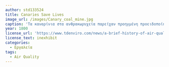 ```yaml
---
author: std133524 
title: Canaries Save Lives
image_url: /images/Canary_coal_mine.jpg
caption: 'Τα καναρίνια στα ανθρακωρυχεία παρείχαν προηγμένη προειδοποίηση για τοξικά αέρια. Αυτοί οι ζωντανοί, κινητοί, φορητοί αισθητήρες έσωσαν αμέτρητες ζωές ανθρακωρύχων ανιχνεύοντας υψηλές συγκεντρώσεις διοξειδίου του άνθρακα, μονοξειδίου του άνθρακα και μεθανίου. Αυτά τα μικρά πουλιά έπαιξαν σημαντικό ρόλο στην ασφάλεια της εξόρυξης και αποσύρθηκαν από την εξόρυξη στα μέσα της δεκαετίας του 1980' 
year: 1800
license_url: 'https://www.tdenviro.com/news/a-brief-history-of-air-quality-sensing/' 
license_text: inexhibit 
categories:
  - Εργαλεία 
tags:
  - Air Quality 
---
```

